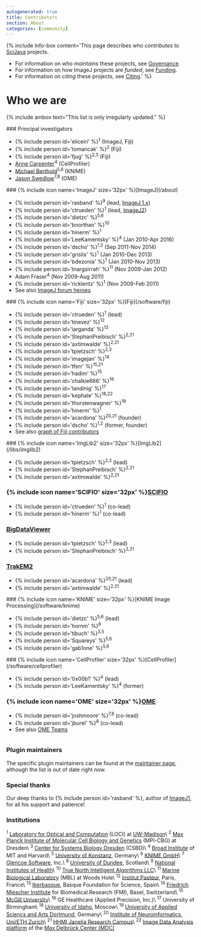 ```yaml
---
autogenerated: true
title: Contributors
section: About
categories: [community]
---
```


{% include info-box content='This page describes who *contributes* to [SciJava](SciJava) projects.

-   For information on who *maintains* these projects, see [Governance](/about/governance).
-   For information on how ImageJ projects are *funded*, see [Funding](/about/funding).
-   For information on *citing* these projects, see [Citing](/about/citing).' %}


# Who we are

{% include ambox text="This list is only irregularly updated." %}

<div style="display: flex; flex-wrap: wrap">

<div style="padding-right: 1em" markdown=1>
### Principal investigators

-   {% include person id='eliceiri' %}<sup>1</sup> (ImageJ, Fiji)
-   {% include person id='tomancak' %}<sup>2</sup> (Fiji)
-   {% include person id='fjug' %}<sup>2,3</sup> (Fiji)
-   [Anne Carpenter](http://www.broadinstitute.org/~anne/)<sup>4</sup> (CellProfiler)
-   [Michael Berthold](http://www.informatik.uni-konstanz.de/berthold/mitglieder/prof-dr-michael-berthold/)<sup>5,6</sup> (KNIME)
-   [Jason Swedlow](http://www.lifesci.dundee.ac.uk/people/jason-swedlow)<sup>7,8</sup> (OME)
</div>

<div style="padding-right: 1em" markdown=1>
### {% include icon name='ImageJ' size='32px' %}[ImageJ](/about)

-   {% include person id='rasband' %}<sup>9</sup> (lead, [ImageJ 1.x](/software/imagej1))
-   {% include person id='ctrueden' %}<sup>1</sup> (lead, [ImageJ2](/software/imagej2))
-   {% include person id='dietzc' %}<sup>5,6</sup>
-   {% include person id='bnorthan' %}<sup>10</sup>
-   {% include person id='hinerm' %}<sup>1</sup>
-   {% include person id='LeeKamentsky' %}<sup>4</sup> (Jan 2010-Apr 2016)
-   {% include person id='dscho' %}<sup>1,2</sup> (Sep 2011-Nov 2014)
-   {% include person id='grislis' %}<sup>1</sup> (Jan 2010-Dec 2013)
-   {% include person id='bdezonia' %}<sup>1</sup> (Jan 2010-Nov 2013)
-   {% include person id='tnargsirrah' %}<sup>11</sup> (Nov 2009-Jan 2012)
-   Adam Fraser<sup>4</sup> (Nov 2009-Aug 2011)
-   {% include person id='ricklentz' %}<sup>1</sup> (Nov 2009-Feb 2011)
-   See also [ImageJ forum heroes](https://forum.image.sc/users)
</div>

<div style="padding-right: 1em" markdown=1>
### {% include icon name='Fiji' size='32px' %}[Fiji](/software/fiji)

-   {% include person id='ctrueden' %}<sup>1</sup> (lead)
-   {% include person id='tinevez' %}<sup>12</sup>
-   {% include person id='iarganda' %}<sup>13</sup>
-   {% include person id='StephanPreibisch' %}<sup>2,21</sup>
-   {% include person id='axtimwalde' %}<sup>2,21</sup>
-   {% include person id='tpietzsch' %}<sup>2,3</sup>
-   {% include person id='imagejan' %}<sup>14</sup>
-   {% include person id='tferr' %}<sup>15,21</sup>
-   {% include person id='hadim' %}<sup>15</sup>
-   {% include person id='chalkie666' %}<sup>16</sup>
-   {% include person id='landinig' %}<sup>17</sup>
-   {% include person id='kephale' %}<sup>18,22</sup>
-   {% include person id='thorstenwagner' %}<sup>19</sup>
-   {% include person id='hinerm' %}<sup>1</sup>
-   {% include person id='acardona' %}<sup>20,21</sup> (founder)
-   {% include person id='dscho' %}<sup>1,2</sup> (former, founder)
-   See also [graph of Fiji contributors](https://github.com/fiji/fiji/graphs/contributors)
</div>

<div style="padding-right: 1em" markdown=1>
### {% include icon name='ImgLib2' size='32px' %}[ImgLib2](/libs/imglib2)

-   {% include person id='tpietzsch' %}<sup>2,3</sup> (lead)
-   {% include person id='StephanPreibisch' %}<sup>2,21</sup>
-   {% include person id='axtimwalde' %}<sup>2,21</sup>

### {% include icon name='SCIFIO' size='32px' %}[SCIFIO](/libs/scifio)

-   {% include person id='ctrueden' %}<sup>1</sup> (co-lead)
-   {% include person id='hinerm' %}<sup>1</sup> (co-lead)

### [BigDataViewer](/plugins/bdv)

-   {% include person id='tpietzsch' %}<sup>2,3</sup> (lead)
-   {% include person id='StephanPreibisch' %}<sup>2,21</sup>

### [TrakEM2](/plugins/trakem2)

-   {% include person id='acardona' %}<sup>20,21</sup> (lead)
-   {% include person id='axtimwalde' %}<sup>2,21</sup>
</div>

<div style="padding-right: 1em" markdown=1>
### {% include icon name='KNIME' size='32px' %}[KNIME Image Processing](/software/knime)

-   {% include person id='dietzc' %}<sup>5,6</sup> (lead)
-   {% include person id='hornm' %}<sup>6</sup>
-   {% include person id='tibuch' %}<sup>3,5</sup>
-   {% include person id='Squareys' %}<sup>5,6</sup>
-   {% include person id='gab1one' %}<sup>5,6</sup>
</div>

<div style="padding-right: 1em" markdown=1>
### {% include icon name='CellProfiler' size='32px' %}[CellProfiler](/software/cellprofiler)

-   {% include person id='0x00b1' %}<sup>4</sup> (lead)
-   {% include person id='LeeKamentsky' %}<sup>4</sup> (former)

### {% include icon name='OME' size='32px' %}[OME](/software/omero)

-   {% include person id='joshmoore' %}<sup>7,8</sup> (co-lead)
-   {% include person id='jburel' %}<sup>8</sup> (co-lead)
-   See also [OME Teams](http://openmicroscopy.org/site/about/who-ome)
</div>

</div>

### Plugin maintainers

The specific plugin maintainers can be found at the [maintainer
page](Maintainer_page), although the list is out of date right now.

### Special thanks

Our deep thanks to {% include person id='rasband' %}, author of
[ImageJ1](/software/imagej1), for all his support and patience!

### Institutions

<sup>1</sup> [Laboratory for Optical and Computation](/orgs/loci) (LOCI) at [UW-Madison](http://wisc.edu/)\\
<sup>2</sup> [Max Planck Institute of Molecular Cell Biology and Genetics](/orgs/mpi-cbg) (MPI-CBG) at Dresden\\
<sup>3</sup> [Center for Systems Biology Dresden](/orgs/csbd) (CSBD)\\
<sup>4</sup> [Broad Institute](http://www.broadinstitute.org/) of MIT and Harvard\\
<sup>5</sup> [University of Konstanz](http://www.uni-konstanz.de/en/welcome/), Germany\\
<sup>6</sup> [KNIME GmbH](https://www.knime.com/)\\
<sup>7</sup> [Glencoe Software](http://glencoesoftware.com/), Inc.\\
<sup>8</sup> [University of Dundee](http://www.dundee.ac.uk/), Scotland\\
<sup>9</sup> [National Institutes of Health](http://www.nih.gov/)\\
<sup>10</sup> [True North Intelligent Algorithms LLC](http://www.truenorth-ia.com/)\\
<sup>11</sup> [Marine Biological Laboratory](http://www.mbl.edu/) (MBL) at Woods Hole\\
<sup>12</sup> [Institut Pasteur](http://www.pasteur.fr/en), Paris, France\\
<sup>13</sup> [Ikerbasque](http://www.ikerbasque.net/), Basque Foundation for Science, Spain\\
<sup>14</sup> [Friedrich Miescher Institute](https://www.fmi.ch/) for Biomedical Research (FMI), Basel, Switzerland\\
<sup>15</sup> [McGill University](https://www.mcgill.ca/)\\
<sup>16</sup> GE Healthcare (Applied Precision, Inc.)\\
<sup>17</sup> University of Birmingham\\
<sup>18</sup> [University of Idaho](http://www.uidaho.edu), Moscow\\
<sup>19</sup> [University of Applied Sciencs and Arts Dortmund](http://www.fh-dortmund.de), Germany\\
<sup>20</sup> [Institute of Neuroinformatics](https://www.ini.uzh.ch/), [Uni/ETH Zurich](https://www.ethz.ch/en.html)\\
<sup>21</sup> [HHMI Janelia Research Campus](/orgs/janelia)\\
<sup>22</sup> [Image Data Analysis platform](https://www.mdc-berlin.de/image-data-analysis) of the [Max Delbrück Center (MDC)](https://www.mdc-berlin.de/)
